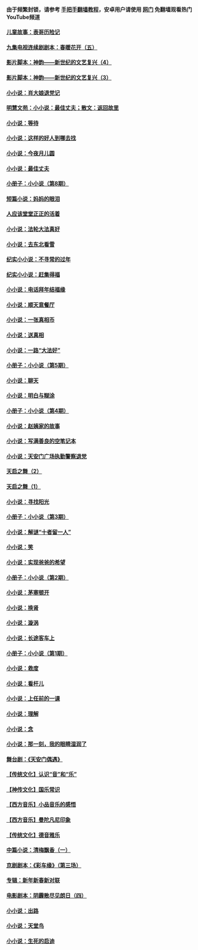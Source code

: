 #### 由于频繁封锁，请参考 [手把手翻墙教程](https://github.com/gfw-breaker/guides/wiki/)，安卓用户请使用 [网门](https://github.com/gfw-breaker/nogfw/blob/master/dl.md?t=06140900) 免翻墙观看热门YouTube频道 

#### [儿童故事：表哥历险记](../pages/328/383535.md?t=06140900) 

#### [九集电视连续剧剧本：春暖花开（五）](../pages/328/275919.md?t=06140900) 

#### [影片脚本：神韵——新世纪的文艺复兴（4）](../pages/328/266089.md?t=06140900) 

#### [影片脚本：神韵——新世纪的文艺复兴（3）](../pages/328/266087.md?t=06140900) 

#### [小小说：肖大娘退党记](../pages/328/239807.md?t=06140900) 

#### [明慧文苑：小小说：最佳丈夫；散文：返回故里](../pages/328/3439.md?t=06140900) 

#### [小小说：等待](../pages/328/223927.md?t=06140900) 

#### [小小说：这样的好人到哪去找](../pages/328/209396.md?t=06140900) 

#### [小小说：今夜月儿圆](../pages/328/193588.md?t=06140900) 

#### [小小说：最佳丈夫](../pages/328/190938.md?t=06140900) 

#### [小册子：小小说（第8期）](../pages/328/188202.md?t=06140900) 

#### [短篇小说：妈妈的眼泪](../pages/328/187712.md?t=06140900) 

#### [人应该堂堂正正的活着](../pages/328/182430.md?t=06140900) 

#### [小小说：法轮大法真好](../pages/328/174669.md?t=06140900) 

#### [小小说：去东北看雪](../pages/328/173882.md?t=06140900) 

#### [纪实小小说：不寻常的过年](../pages/328/173187.md?t=06140900) 

#### [纪实小小说：赶集得福](../pages/328/172652.md?t=06140900) 

#### [小小说：电话拜年结福缘](../pages/328/172533.md?t=06140900) 

#### [小小说：顺天意餐厅](../pages/328/170182.md?t=06140900) 

#### [小小说：一张真相币](../pages/328/169410.md?t=06140900) 

#### [小小说：送真相](../pages/328/166713.md?t=06140900) 

#### [小小说：一路“大法好”](../pages/328/162016.md?t=06140900) 

#### [小册子：小小说（第5期）](../pages/328/161131.md?t=06140900) 

#### [小小说：聊天](../pages/328/159640.md?t=06140900) 

#### [小小说：明白与糊涂](../pages/328/158101.md?t=06140900) 

#### [小册子：小小说（第4期）](../pages/328/158006.md?t=06140900) 

#### [小小说：赵姨家的故事](../pages/328/157843.md?t=06140900) 

#### [小小说：写满善良的空笔记本](../pages/328/157382.md?t=06140900) 

#### [小小说：天安门广场执勤警察退党](../pages/328/156982.md?t=06140900) 

#### [天启之舞（2）](../pages/328/153440.md?t=06140900) 

#### [天启之舞（1）](../pages/328/153439.md?t=06140900) 

#### [小小说：寻找阳光](../pages/328/153065.md?t=06140900) 

#### [小册子：小小说（第3期）](../pages/328/151715.md?t=06140900) 

#### [小小说：解谜“十者留一人”](../pages/328/148967.md?t=06140900) 

#### [小小说：笑](../pages/328/148905.md?t=06140900) 

#### [小小说：实现爸爸的希望](../pages/328/148096.md?t=06140900) 

#### [小册子：小小说（第2期）](../pages/328/147214.md?t=06140900) 

#### [小小说：茅塞顿开](../pages/328/147030.md?t=06140900) 

#### [小小说：换肾](../pages/328/146770.md?t=06140900) 

#### [小小说：漩涡](../pages/328/146683.md?t=06140900) 

#### [小小说：长途客车上](../pages/328/145076.md?t=06140900) 

#### [小册子：小小说（第1期）](../pages/328/143963.md?t=06140900) 

#### [小小说：救度](../pages/328/143927.md?t=06140900) 

#### [小小说：看杆儿](../pages/328/142137.md?t=06140900) 

#### [小小说：上任前的一课](../pages/328/140808.md?t=06140900) 

#### [小小说：理解](../pages/328/140476.md?t=06140900) 

#### [小小说：念](../pages/328/139513.md?t=06140900) 

#### [小小说：那一刻，我的眼睛湿润了](../pages/328/138476.md?t=06140900) 

#### [舞台剧：《天安门偶遇》](../pages/328/117155.md?t=06140900) 

#### [【传统文化】认识“音”和“乐”](../pages/328/108667.md?t=06140900) 

#### [【神传文化】国乐常识](../pages/328/104225.md?t=06140900) 

#### [【西方音乐】小品音乐的感悟](../pages/328/102924.md?t=06140900) 

#### [【西方音乐】曼陀凡尼印象](../pages/328/102922.md?t=06140900) 

#### [【传统文化】德音雅乐](../pages/328/102923.md?t=06140900) 

#### [中篇小说：清梅飘香（一）](../pages/328/101058.md?t=06140900) 

#### [京剧剧本：《彩车缘》（第三场）](../pages/328/96434.md?t=06140900) 

#### [专辑：新年新春新对联](../pages/328/94991.md?t=06140900) 

#### [电影剧本：阴霾散尽见朗日（四）](../pages/328/87081.md?t=06140900) 

#### [小小说：出路](../pages/328/84848.md?t=06140900) 

#### [小小说：天堂鸟](../pages/328/83084.md?t=06140900) 

#### [小小说：生死的启迪](../pages/328/70977.md?t=06140900) 

